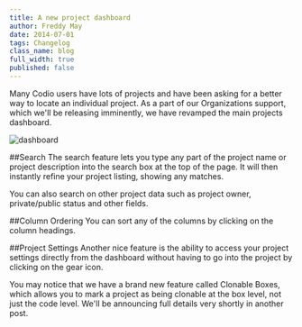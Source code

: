 ```yaml
---
title: A new project dashboard
author: Freddy May
date: 2014-07-01
tags: Changelog
class_name: blog
full_width: true
published: false
---
```


Many Codio users have lots of projects and have been asking for a better way to locate an individual project. As a part of our Organizations support, which we'll be releasing imminently, we have revamped the main projects dashboard.

![dashboard](blog/new-dashboard2.png)

##Search
The search feature lets you type any part of the project name or project description into the search box at the top of the page. It will then instantly refine your project listing, showing any matches.

You can also search on other project data such as project owner, private/public status and other fields.

##Column Ordering
You can sort any of the columns by clicking on the column headings.

##Project Settings
Another nice feature is the ability to access your project settings directly from the dashboard without having to go into the project by clicking on the gear icon.

You may notice that we have a brand new feature called Clonable Boxes, which allows you to mark a project as being clonable at the box level, not just the code level. We'll be announcing full details very shortly in another post.

